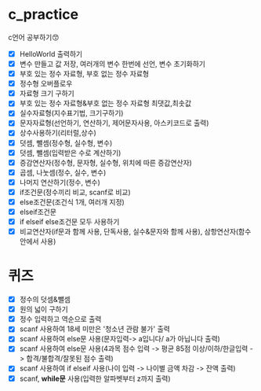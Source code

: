 # c_practice
c언어 공부하기😙

- [x] HelloWorld 출력하기
- [x] 변수 만들고 값 저장, 여러개의 변수 한번에 선언, 변수 초기화하기
- [x] 부호 있는 정수 자료형, 부호 없는 정수 자료형
- [x] 정수형 오버플로우
- [x] 자료형 크기 구하기
- [x] 부호 있는 정수 자료형&부호 없는 정수 자료형 최댓값,최솟값
- [x] 실수자료형(지수표기법, 크기구하기)
- [x] 문자자료형(선언하기, 연산하기, 제어문자사용, 아스키코드로 출력)
- [x] 상수사용하기(리터럴,상수)
- [x] 덧셈, 뺄셈(정수형, 실수형, 변수)
- [x] 덧셈, 뺄셈(입력받은 수로 계산하기)
- [x] 증감연산자(정수형, 문자형, 실수형, 위치에 따른 증감연산자)
- [x] 곱셈, 나눗셈(정수, 실수, 변수)
- [x] 나머지 연산하기(정수, 변수)
- [x] if조건문(정수끼리 비교, scanf로 비교)
- [x] else조건문(조건식 1개, 여러개 지정)
- [x] elseif조건문
- [x] if elseif else조건문 모두 사용하기
- [x] 비교연산자(if문과 함께 사용, 단독사용, 실수&문자와 함께 사용), 삼항연산자(함수안에서 사용)

# 퀴즈
- [x] 정수의 덧셈&뺄셈
- [x] 원의 넓이 구하기
- [x] 정수 입력하고 역순으로 출력
- [x] scanf 사용하여 18세 미만은 '청소년 관람 불가' 출력
- [x] scanf 사용하여 else문 사용(문자입력-> a입니다/ a가 아닙니다 출력)
- [x] scanf 사용하여 else문 사용(4과목 점수 입력 -> 평균 85점 이상/이하/한글입력 -> 합격/불합격/잘못된 점수 출력)
- [x] scanf 사용하여 if elseif 사용(나이 입력 -> 나이별 금액 차감 -> 잔액 출력)
- [x] scanf, **while문** 사용(입력한 알파벳부터 z까지 출력)
